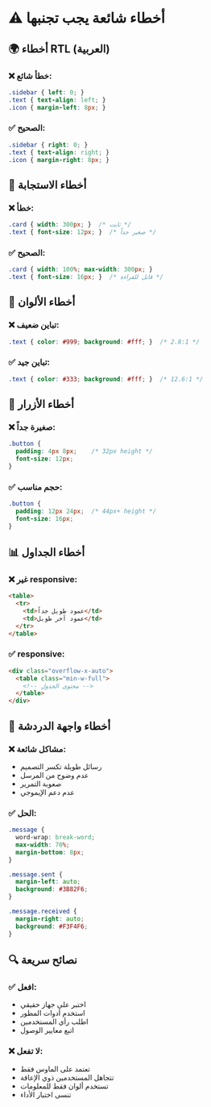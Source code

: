 # ⚠️ أخطاء شائعة يجب تجنبها

## 🌍 أخطاء RTL (العربية)

### ❌ خطأ شائع:
```css
.sidebar { left: 0; }
.text { text-align: left; }
.icon { margin-left: 8px; }
```

### ✅ الصحيح:
```css
.sidebar { right: 0; }
.text { text-align: right; }
.icon { margin-right: 8px; }
```

## 📱 أخطاء الاستجابة

### ❌ خطأ:
```css
.card { width: 300px; }  /* ثابت */
.text { font-size: 12px; }  /* صغير جداً */
```

### ✅ الصحيح:
```css
.card { width: 100%; max-width: 300px; }
.text { font-size: 16px; }  /* قابل للقراءة */
```

## 🎨 أخطاء الألوان

### ❌ تباين ضعيف:
```css
.text { color: #999; background: #fff; }  /* 2.8:1 */
```

### ✅ تباين جيد:
```css
.text { color: #333; background: #fff; }  /* 12.6:1 */
```

## 🔘 أخطاء الأزرار

### ❌ صغيرة جداً:
```css
.button { 
  padding: 4px 8px;    /* 32px height */
  font-size: 12px; 
}
```

### ✅ حجم مناسب:
```css
.button { 
  padding: 12px 24px;  /* 44px+ height */
  font-size: 16px; 
}
```

## 📊 أخطاء الجداول

### ❌ غير responsive:
```html
<table>
  <tr>
    <td>عمود طويل جداً</td>
    <td>عمود آخر طويل</td>
  </tr>
</table>
```

### ✅ responsive:
```html
<div class="overflow-x-auto">
  <table class="min-w-full">
    <!-- محتوى الجدول -->
  </table>
</div>
```

## 💬 أخطاء واجهة الدردشة

### ❌ مشاكل شائعة:
- رسائل طويلة تكسر التصميم
- عدم وضوح من المرسل
- صعوبة التمرير
- عدم دعم الإيموجي

### ✅ الحل:
```css
.message {
  word-wrap: break-word;
  max-width: 70%;
  margin-bottom: 8px;
}

.message.sent { 
  margin-left: auto; 
  background: #3B82F6; 
}

.message.received { 
  margin-right: auto; 
  background: #F3F4F6; 
}
```

## 🔍 نصائح سريعة

### ✅ افعل:
- اختبر على جهاز حقيقي
- استخدم أدوات المطور
- اطلب رأي المستخدمين
- اتبع معايير الوصول

### ❌ لا تفعل:
- تعتمد على الماوس فقط
- تتجاهل المستخدمين ذوي الإعاقة
- تستخدم ألوان فقط للمعلومات
- تنسى اختبار الأداء